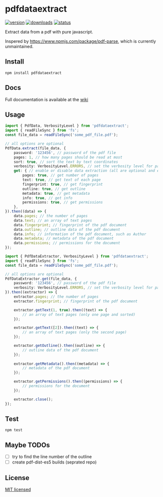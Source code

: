 # pdfdataextract

[![version](https://img.shields.io/npm/v/pdfdataextract.svg)](https://www.npmjs.org/package/pdfdataextract)
[![downloads](https://img.shields.io/npm/dt/pdfdataextract.svg)](https://www.npmjs.org/package/pdfdataextract)
[![status](https://github.com/lublak/pdfdataextract/actions/workflows/node.js.yml/badge.svg)](https://github.com/lublak/pdfdataextract/actions/workflows/node.js.yml)

Extract data from a pdf with pure javascript.

Inspered by https://www.npmjs.com/package/pdf-parse, which is currently unmaintained.

## Install

`npm install pdfdataextract`

## Docs

Full documentation is available at the [wiki](/wiki)

## Usage

```ts
import { PdfData, VerbosityLevel } from 'pdfdataextract';
import { readFileSync } from 'fs';
const file_data = readFileSync('some_pdf_file.pdf');

// all options are optional
PdfData.extract(file_data, {
	password: '123456', // password of the pdf file
	pages: 1, // how many pages should be read at most
	sort: true, // sort the text by text coordinates
	verbosity: VerbosityLevel.ERRORS, // set the verbosity level for parsing
	get: { // enable or disable data extraction (all are optional and enabled by default)
		pages: true, // get number of pages
		text: true, // get text of each page
		fingerprint: true, // get fingerprint
		outline: true, // get outline
		metadata: true, // get metadata
		info: true, // get info
		permissions: true, // get permissions
	},
}).then((data) => {
	data.pages; // the number of pages
	data.text; // an array of text pages
	data.fingerprint; // fingerprint of the pdf document
	data.outline; // outline data of the pdf document
	data.info; // information of the pdf document, such as Author
	data.metadata; // metadata of the pdf document
	data.permissions; // permissions for the document
});
```

```ts
import { PdfDataExtractor, VerbosityLevel } from 'pdfdataextract';
import { readFileSync } from 'fs';
const file_data = readFileSync('some_pdf_file.pdf');

// all options are optional
PdfDataExtractor.get(file_data, {
	password: '123456', // password of the pdf file
	verbosity: VerbosityLevel.ERRORS, // set the verbosity level for parsing
}).then((extractor) => {
	extractor.pages; // the number of pages
	extractor.fingerprint; // fingerprint of the pdf document

	extractor.getText(1, true).then((text) => {
		// an array of text pages (only one page and sorted)
	});

	extractor.getText([2]).then((text) => {
		// an array of text pages (only the second page)
	});

	extractor.getOutline().then((outline) => {
		// outline data of the pdf document
	});
	
	extractor.getMetadata().then((metadata) => {
		// metadata of the pdf document
	});

	extractor.getPermissions().then((permissions) => {
		// permissions for the document
	});

	extractor.close();
});
```

## Test

`npm test`

## Maybe TODOs

- [ ] try to find the line number of the outline
- [ ] create pdf-dist-es5 builds (seprated repo)

## License

[MIT licensed](/LICENSE)
